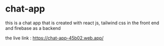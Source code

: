 # chat-app
this is a chat app that is created with react js, tailwind css in the front end and firebase as a backend 

the live link : https://chat-app-45b02.web.app/
